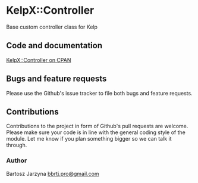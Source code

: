 # KelpX::Controller
Base custom controller class for Kelp

## Code and documentation
[KelpX::Controller on CPAN](https://metacpan.org/release/KelpX-Controller)

## Bugs and feature requests
Please use the Github's issue tracker to file both bugs and feature requests.

## Contributions
Contributions to the project in form of Github's pull requests are
welcome. Please make sure your code is in line with the general
coding style of the module. Let me know if you plan something
bigger so we can talk it through.

### Author
Bartosz Jarzyna <bbrtj.pro@gmail.com>

